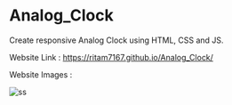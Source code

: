 # Analog_Clock
Create responsive Analog Clock using HTML, CSS and JS.

Website Link : https://ritam7167.github.io/Analog_Clock/

Website Images :

![ss](https://github.com/Ritam7167/Analog_Clock/assets/65413330/fbf456b7-59da-47d9-af91-587970073d95)
